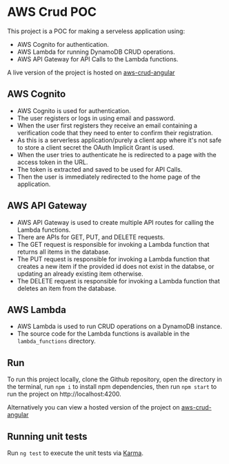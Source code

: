 # AWS Crud POC

This project is a POC for making a serveless application using:
* AWS Cognito for authentication.
* AWS Lambda for running DynamoDB CRUD operations.
* AWS API Gateway for API Calls to the Lambda functions.

A live version of the project is hosted on [aws-crud-angular](https://aws-crud-angular.vercel.app/)



## AWS Cognito

* AWS Cognito is used for authentication.
* The user registers or logs in using email and password.
* When the user first registers they receive an email containing a verification code that they need to enter to confirm their registration.
* As this is a serverless application/purely a client app where it's not safe to store a client secret the OAuth Implicit Grant is used.
* When the user tries to authenticate he is redirected to a page with the access token in the URL.
* The token is extracted and saved to be used for API Calls.
* Then the user is immediately redirected to the home page of the application.

## AWS API Gateway

* AWS API Gateway is used to create multiple API routes for calling the Lambda functions.
* There are APIs for GET, PUT, and DELETE requests.
* The GET request is responsible for invoking a Lambda function that returns all items in the database.
* The PUT request is responsible for invoking a Lambda function that creates a new item if the provided id does not exist in the databse, or updating an already existing item otherwise.
* The DELETE request is responsible for invoking a Lambda function that deletes an item from the database.

## AWS Lambda

* AWS Lambda is used to run CRUD operations on a DynamoDB instance.
* The source code for the Lambda functions is available in the `lambda_functions` directory.

## Run

To run this project locally, clone the Github repository, open the directory in the terminal, run `npm i` to install npm dependencies, then run `npm start` to run the project on http://localhost:4200.

Alternatively you can view a hosted version of the project on [aws-crud-angular](https://aws-crud-angular.vercel.app/)

## Running unit tests

Run `ng test` to execute the unit tests via [Karma](https://karma-runner.github.io).
